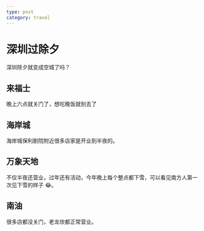 ```yaml
---
type: post
category: travel
---
```


# 深圳过除夕

深圳除夕就变成空城了吗？

## 来福士

晚上六点就关门了，想吃晚饭就别去了

## 海岸城

海岸城保利剧院附近很多店家是开业到半夜的。

## 万象天地

不仅半夜还营业，过年还有活动，今年晚上每个整点都下雪，可以看见南方人第一次见下雪的样子 😂。

## 南油

很多店都没关门，老龙坎都正常营业。
